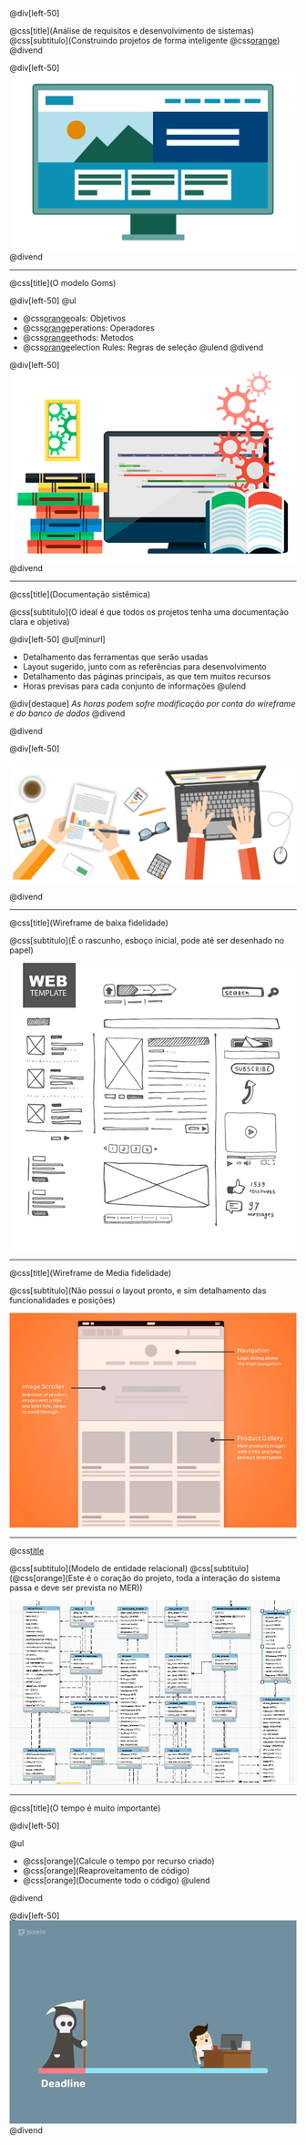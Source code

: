@div[left-50] 

@css[title](Análise de requisitos e desenvolvimento de sistemas)
@css[subtitulo](Construindo projetos de forma inteligente @css[orange]({}))
@divend

@div[left-50] 
![destaque](images/img-1.gif)
@divend

---

@css[title](O modelo Goms)

@div[left-50] 
@ul
- @css[orange](G)oals: Objetivos
- @css[orange](O)perations: Operadores
- @css[orange](M)ethods: Metodos
- @css[orange](S)election Rules: Regras de seleção
@ulend
@divend

@div[left-50] 
 ![goms](https://raw.githubusercontent.com/androidealp/apresentacao-ar-ds/master/images/task.png)
@divend

---

@css[title](Documentação sistêmica)

@css[subtitulo](O ideal é que todos os projetos tenha uma documentação clara e objetiva)

@div[left-50] 
@ul[minurl]
- Detalhamento das ferramentas que serão usadas
- Layout sugerido, junto com as referências para desenvolvimento
- Detalhamento das páginas principais, as que tem muitos recursos
- Horas previsas para cada conjunto de informações
@ulend

@div[destaque] 
*As horas podem sofre modificação por conta do wireframe e do banco de dados*
@divend

@divend

@div[left-50] 

![documentacao](images/documentacao.gif)

 @divend

---

@css[title](Wireframe de baixa fidelidade)

@css[subtitulo](É o rascunho, esboço inicial, pode até ser desenhado no papel)

![drilldown](images/drilldown.jpg)

---

@css[title](Wireframe de Media fidelidade)

@css[subtitulo](Não possui o layout pronto, e sim detalhamento das funcionalidades e posições)

![drilldown](images/wiremedia.jpg)


---

@css[title](MER)

@css[subtitulo](Modelo de entidade relacional)
@css[subtitulo](@css[orange](Este é o coração do projeto, toda a interação do sistema passa e deve ser prevista no MER))

![drilldown](images/mer.jpg)

---

@css[title](O tempo é muito importante)

@div[left-50] 

@ul
- @css[orange](Calcule o tempo por recurso criado)
- @css[orange](Reaproveitamento de código)
- @css[orange](Documente todo o código)
@ulend

@divend

@div[left-50] 
![destaque](images/img-2.gif)
@divend